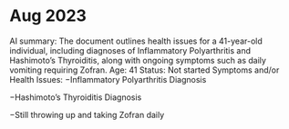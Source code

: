 # Aug 2023

AI summary: The document outlines health issues for a 41-year-old individual, including diagnoses of Inflammatory Polyarthritis and Hashimoto’s Thyroiditis, along with ongoing symptoms such as daily vomiting requiring Zofran.
Age: 41
Status: Not started
Symptoms and/or Health Issues: −Inflammatory Polyarthritis Diagnosis

−Hashimoto’s Thyroiditis Diagnosis

−Still throwing up and taking Zofran daily